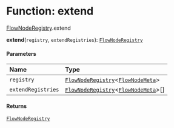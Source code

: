 # Function: extend

[FlowNodeRegistry](/en/auto-docs/document/modules/FlowNodeRegistry.md).extend

**extend**(`registry`, `extendRegistries`): [`FlowNodeRegistry`](/en/auto-docs/document/interfaces/FlowNodeRegistry-1.md)

#### Parameters

| Name | Type |
| :------ | :------ |
| `registry` | [`FlowNodeRegistry`](/en/auto-docs/document/interfaces/FlowNodeRegistry-1.md)<[`FlowNodeMeta`](/en/auto-docs/document/interfaces/FlowNodeMeta.md)> |
| `extendRegistries` | [`FlowNodeRegistry`](/en/auto-docs/document/interfaces/FlowNodeRegistry-1.md)<[`FlowNodeMeta`](/en/auto-docs/document/interfaces/FlowNodeMeta.md)>\[] |

#### Returns

[`FlowNodeRegistry`](/en/auto-docs/document/interfaces/FlowNodeRegistry-1.md)
